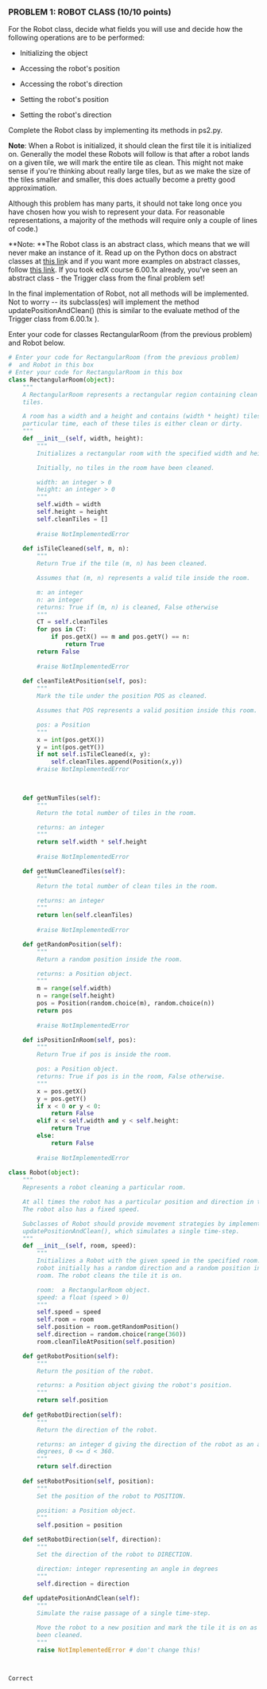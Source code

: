 ### PROBLEM 1: ROBOT CLASS  (10/10 points)

For the Robot class, decide what fields you will use and decide how the following operations are to be performed:

- Initializing the object

- Accessing the robot's position

- Accessing the robot's direction

- Setting the robot's position

- Setting the robot's direction

Complete the Robot class by implementing its methods in ps2.py.

**Note**: When a Robot is initialized, it should clean the first tile it is initialized on. Generally the model these Robots will follow is that after a robot lands on a given tile, we will mark the entire tile as clean. This might not make sense if you're thinking about really large tiles, but as we make the size of the tiles smaller and smaller, this does actually become a pretty good approximation.

Although this problem has many parts, it should not take long once you have chosen how you wish to represent your data. For reasonable representations, a majority of the methods will require only a couple of lines of code.)

**Note:
**The Robot class is an abstract class, which means that we will never make an instance of it. Read up on the Python docs on abstract classes at [this lin](http://docs.python.org/2/library/abc.html "this lin")k and if you want more examples on abstract classes, follow [this link](http://julien.danjou.info/blog/2013/guide-python-static-class-abstract-methods "this link"). If you took edX course 6.00.1x already, you've seen an abstract class - the Trigger class from the final problem set!

In the final implementation of Robot, not all methods will be implemented. Not to worry -- its subclass(es) will implement the method updatePositionAndClean() (this is similar to the evaluate method of the Trigger class from 6.00.1x ).

Enter your code for classes RectangularRoom (from the previous problem) and Robot below.

```python
# Enter your code for RectangularRoom (from the previous problem)
#  and Robot in this box
# Enter your code for RectangularRoom in this box
class RectangularRoom(object):
    """
    A RectangularRoom represents a rectangular region containing clean or dirty
    tiles.

    A room has a width and a height and contains (width * height) tiles. At any
    particular time, each of these tiles is either clean or dirty.
    """
    def __init__(self, width, height):
        """
        Initializes a rectangular room with the specified width and height.

        Initially, no tiles in the room have been cleaned.

        width: an integer > 0
        height: an integer > 0
        """
        self.width = width
        self.height = height
        self.cleanTiles = []
        
        #raise NotImplementedError
        
    def isTileCleaned(self, m, n):
        """
        Return True if the tile (m, n) has been cleaned.

        Assumes that (m, n) represents a valid tile inside the room.

        m: an integer
        n: an integer
        returns: True if (m, n) is cleaned, False otherwise
        """
        CT = self.cleanTiles
        for pos in CT:
            if pos.getX() == m and pos.getY() == n:
                return True
        return False
                
        #raise NotImplementedError
        
    def cleanTileAtPosition(self, pos):
        """
        Mark the tile under the position POS as cleaned.

        Assumes that POS represents a valid position inside this room.

        pos: a Position
        """
        x = int(pos.getX())
        y = int(pos.getY())
        if not self.isTileCleaned(x, y):         
            self.cleanTiles.append(Position(x,y))        
        #raise NotImplementedError


    
    def getNumTiles(self):
        """
        Return the total number of tiles in the room.

        returns: an integer
        """
        return self.width * self.height
        
        #raise NotImplementedError

    def getNumCleanedTiles(self):
        """
        Return the total number of clean tiles in the room.

        returns: an integer
        """
        return len(self.cleanTiles)
        
        #raise NotImplementedError

    def getRandomPosition(self):
        """
        Return a random position inside the room.

        returns: a Position object.
        """
        m = range(self.width)
        n = range(self.height)
        pos = Position(random.choice(m), random.choice(n))
        return pos
        
        #raise NotImplementedError

    def isPositionInRoom(self, pos):
        """
        Return True if pos is inside the room.

        pos: a Position object.
        returns: True if pos is in the room, False otherwise.
        """
        x = pos.getX()
        y = pos.getY()
        if x < 0 or y < 0:
            return False
        elif x < self.width and y < self.height:
            return True
        else:
            return False
                
        #raise NotImplementedError
        
class Robot(object):
    """
    Represents a robot cleaning a particular room.

    At all times the robot has a particular position and direction in the room.
    The robot also has a fixed speed.

    Subclasses of Robot should provide movement strategies by implementing
    updatePositionAndClean(), which simulates a single time-step.
    """
    def __init__(self, room, speed):
        """
        Initializes a Robot with the given speed in the specified room. The
        robot initially has a random direction and a random position in the
        room. The robot cleans the tile it is on.

        room:  a RectangularRoom object.
        speed: a float (speed > 0)
        """
        self.speed = speed
        self.room = room
        self.position = room.getRandomPosition()
        self.direction = random.choice(range(360))
        room.cleanTileAtPosition(self.position)

    def getRobotPosition(self):
        """
        Return the position of the robot.

        returns: a Position object giving the robot's position.
        """
        return self.position
            
    def getRobotDirection(self):
        """
        Return the direction of the robot.

        returns: an integer d giving the direction of the robot as an angle in
        degrees, 0 <= d < 360.
        """
        return self.direction
        
    def setRobotPosition(self, position):
        """
        Set the position of the robot to POSITION.

        position: a Position object.
        """
        self.position = position

    def setRobotDirection(self, direction):
        """
        Set the direction of the robot to DIRECTION.

        direction: integer representing an angle in degrees
        """
        self.direction = direction
        
    def updatePositionAndClean(self):
        """
        Simulate the raise passage of a single time-step.

        Move the robot to a new position and mark the tile it is on as having
        been cleaned.
        """
        raise NotImplementedError # don't change this!

        

```

	Correct